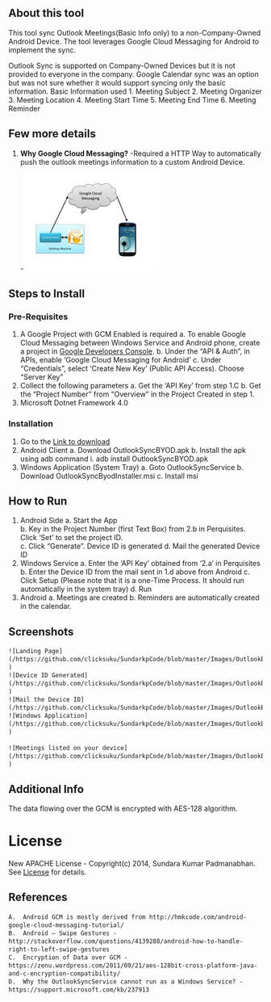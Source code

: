 ## About this tool ##

This tool sync Outlook Meetings(Basic Info only) to a non-Company-Owned Android Device. The tool leverages Google Cloud Messaging for Android to implement the 
sync. 

Outlook Sync is supported on Company-Owned Devices but it is not provided to everyone in the company. Google Calendar sync was an option but was not sure 
whether it would support syncing only the basic information. Basic Information used
	1. Meeting Subject
	2. Meeting Organizer
	3. Meeting Location
	4. Meeting Start Time
	5. Meeting End Time
	6. Meeting Reminder

## Few more details ##

  1. **Why Google Cloud Messaging?**
     -Required a HTTP Way to automatically push the outlook meetings information to a custom Android Device. 
  
  
	 -![alt text](https://github.com/clicksuku/SundarkpCode/blob/master/Images/OutlookSyncServiceForBYOD_Design.png "Solution Design")	 
     
## Steps to Install ##

### Pre-Requisites ###
  
1. A Google Project with GCM Enabled is required
	a.	To enable Google Cloud Messaging between Windows Service and Android phone, create a project in [Google Developers Console](https://console.developers.google.com/project). 
	b.	Under the “API & Auth”, in APIs, enable ‘Google Cloud Messaging for Android’
	c.	Under “Credentials”, select ‘Create New Key’ (Public API Access). Choose “Server Key”
2.	Collect the following parameters
	a.	Get the ‘API Key’ from step 1.C 
	b.	Get the “Project Number” from “Overview” in the Project Created in step 1.
3. Microsoft Dotnet Framework 4.0


### Installation ###
  
1.	Go to the [Link to download](https://drive.google.com/folderview?id=0BxO_wd5xBtRWfjJxNVlzTURtWlRtcXdSdTZXQkoyZjZ1MmRISk5GS3h4QVdQX2FoeVdLekk&usp=sharing_eid&invite=CO_E0ik)
2.	Android Client
	a.	Download OutlookSyncBYOD.apk
	b.	Install the apk using adb command
		i. adb install OutlookSyncBYOD.apk
3.	Windows Application (System Tray)
	a.	Goto OutlookSyncService
	b.	Download OutlookSyncByodInstaller.msi
	c.	Install msi

     
## How to Run ##
1.	Android Side
	a.	Start the App	
	b.	Key in the Project Number (first Text Box) from 2.b in Perquisites. Click ‘Set’ to set the project ID.		
	c.	Click “Generate”. Device ID is generated
	d.	Mail the generated Device ID		
2.	Windows Service
	a.	Enter the ‘API Key’ obtained from ‘2.a’ in Perquisites
	b.	Enter the Device ID from the mail sent in 1.d above from Android
	c.	Click Setup (Please note that it is a one-Time Process. It should run automatically in the system tray)
	d.	Run			
3.	Android
	a.	Meetings are created
	b.	Reminders are automatically created in the calendar. 
	

## Screenshots ##	

	![Landing Page](/https://github.com/clicksuku/SundarkpCode/blob/master/Images/OutlookBYODLandingPage.png )
    ![Device ID Generated](/https://github.com/clicksuku/SundarkpCode/blob/master/Images/OutlookBYODSetupScreen.png )
	![Mail the Device ID](/https://github.com/clicksuku/SundarkpCode/blob/master/Images/OutlookBYODDeviceID.png)
	![Windows Application](/https://github.com/clicksuku/SundarkpCode/blob/master/Images/OutlookBYODWinApp.png )
	
	![Meetings listed on your device](/https://github.com/clicksuku/SundarkpCode/blob/master/Images/OutlookBYODMeeting.png )
	
## Additional Info ##
The data flowing over the GCM is encrypted with AES-128 algorithm. 

# License #
New APACHE License - Copyright(c) 2014, Sundara Kumar Padmanabhan. 
See [License](http://www.apache.org/licenses/LICENSE-2.0.html) for details.
    
## References ##

    A.	Android GCM is mostly derived from http://hmkcode.com/android-google-cloud-messaging-tutorial/
	B.	Android – Swipe Gestures - http://stackoverflow.com/questions/4139288/android-how-to-handle-right-to-left-swipe-gestures
	C.	Encryption of Data over GCM - https://zenu.wordpress.com/2011/09/21/aes-128bit-cross-platform-java-and-c-encryption-compatibility/
	D.	Why the OutlookSyncService cannot run as a Windows Service? - https://support.microsoft.com/kb/237913 	

     
     
